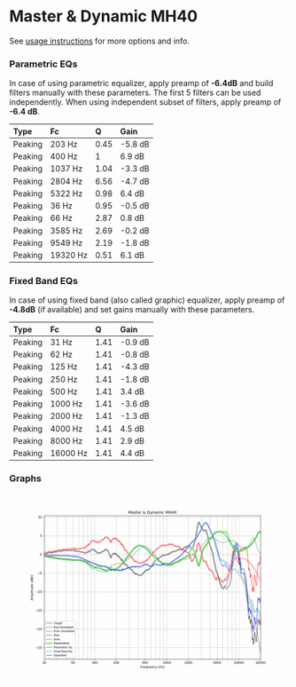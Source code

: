 # Master & Dynamic MH40
See [usage instructions](https://github.com/jaakkopasanen/AutoEq#usage) for more options and info.

### Parametric EQs
In case of using parametric equalizer, apply preamp of **-6.4dB** and build filters manually
with these parameters. The first 5 filters can be used independently.
When using independent subset of filters, apply preamp of **-6.4 dB**.

| Type    | Fc       |    Q | Gain    |
|:--------|:---------|:-----|:--------|
| Peaking | 203 Hz   | 0.45 | -5.8 dB |
| Peaking | 400 Hz   | 1    | 6.9 dB  |
| Peaking | 1037 Hz  | 1.04 | -3.3 dB |
| Peaking | 2804 Hz  | 6.56 | -4.7 dB |
| Peaking | 5322 Hz  | 0.98 | 6.4 dB  |
| Peaking | 36 Hz    | 0.95 | -0.5 dB |
| Peaking | 66 Hz    | 2.87 | 0.8 dB  |
| Peaking | 3585 Hz  | 2.69 | -0.2 dB |
| Peaking | 9549 Hz  | 2.19 | -1.8 dB |
| Peaking | 19320 Hz | 0.51 | 6.1 dB  |

### Fixed Band EQs
In case of using fixed band (also called graphic) equalizer, apply preamp of **-4.8dB**
(if available) and set gains manually with these parameters.

| Type    | Fc       |    Q | Gain    |
|:--------|:---------|:-----|:--------|
| Peaking | 31 Hz    | 1.41 | -0.9 dB |
| Peaking | 62 Hz    | 1.41 | -0.8 dB |
| Peaking | 125 Hz   | 1.41 | -4.3 dB |
| Peaking | 250 Hz   | 1.41 | -1.8 dB |
| Peaking | 500 Hz   | 1.41 | 3.4 dB  |
| Peaking | 1000 Hz  | 1.41 | -3.6 dB |
| Peaking | 2000 Hz  | 1.41 | -1.3 dB |
| Peaking | 4000 Hz  | 1.41 | 4.5 dB  |
| Peaking | 8000 Hz  | 1.41 | 2.9 dB  |
| Peaking | 16000 Hz | 1.41 | 4.4 dB  |

### Graphs
![](./Master%20&%20Dynamic%20MH40.png)